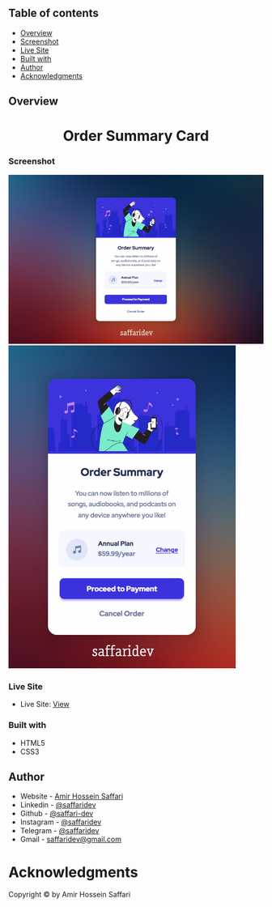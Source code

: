 ## Table of contents

- [Overview](#overview)
- [Screenshot](#screenshot)
- [Live Site](#Live-Site)
- [Built with](#built-with)
- [Author](#author)
- [Acknowledgments](#acknowledgments)

## Overview

<h1 align="center">Order Summary Card</h1>

### Screenshot

<img src="/doc/1.png">
<img src="/doc/2.png">

### Live Site

- Live Site: [View](https://saffari-dev.github.io/Order-Summary-Card/)

### Built with

- HTML5
- CSS3

## Author

- Website - [Amir Hossein Saffari](https://saffaridev.ir)
- Linkedin - [@saffaridev](https://www.linkedin.com/in/saffaridev)
- Github - [@saffari-dev](https://github.com/saffari-dev)
- Instagram - [@saffaridev](https://www.instagram.com/saffaridev)
- Telegram - [@saffaridev](https://t.me/saffaridev)
- Gmail - saffaridev@gmail.com

# Acknowledgments

Copyright © by Amir Hossein Saffari
